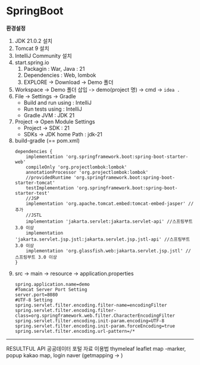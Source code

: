 # SpringBoot
**환경설정**
1. JDK 21.0.2 설치
2. Tomcat 9 설치
3. IntelliJ Community 설치
4. start.spring.io
    1. Packagin : War, Java : 21
    2. Dependencies : Web, lombok
    3. EXPLORE -> Download -> Demo 폴더
5. Workspace -> Demo 폴더 삽입 -> demo(project 명) -> cmd -> ```idea .```
6. File -> Settings -> Gradle
    *  Build and run using : IntelliJ
    *  Run tests using : IntelliJ
    *  Gradle JVM : JDK 21
7. Project -> Open Module Settings
    * Project -> SDK : 21
    * SDKs -> JDK home Path : jdk-21
8. build-gradle (== pom.xml)
    ```
    dependencies {
        implementation 'org.springframework.boot:spring-boot-starter-web'
        compileOnly 'org.projectlombok:lombok'
        annotationProcessor 'org.projectlombok:lombok'
        //providedRuntime 'org.springframework.boot:spring-boot-starter-tomcat'
        testImplementation 'org.springframework.boot:spring-boot-starter-test'
        //JSP
        implementation 'org.apache.tomcat.embed:tomcat-embed-jasper' // 추가
  	    //JSTL
  	    implementation 'jakarta.servlet:jakarta.servlet-api' //스프링부트 3.0 이상
  	    implementation 'jakarta.servlet.jsp.jstl:jakarta.servlet.jsp.jstl-api' //스프링부트 3.0 이상
  	    implementation 'org.glassfish.web:jakarta.servlet.jsp.jstl' //스프링부트 3.0 이상
    }
    ```
9. src -> main -> resource -> application.properties
   ```
   spring.application.name=demo
   #Tomcat Server Port Setting
   server.port=8080
   #UTF-8 Setting
   spring.servlet.filter.encoding.filter-name=encodingFilter
   spring.servlet.filter.encoding.filter-class=org.springframework.web.filter.CharacterEncodingFilter
   spring.servlet.filter.encoding.init-param.encoding=UTF-8
   spring.servlet.filter.encoding.init-param.forceEncoding=true
   spring.servlet.filter.encoding.url-pattern=/*
    ```
****



RESULTFUL API
 공공데이터 포털 자료 이용법
   thymeleaf
    leaflet
   map
   -marker, popup 
   kakao map, login
   naver
   (getmapping -> )

